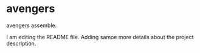 # avengers
avengers assemble.

I am editing the README file. Adding samoe more details about the project description.

